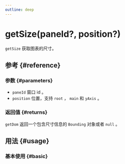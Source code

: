 ```yaml
---
outline: deep
---
```


# getSize(paneId?, position?)
`getSize` 获取图表的尺寸。

## 参考 {#reference}
<!--@include: @/@views/api/references/instance/getSize.md-->

### 参数 {#parameters}
- `paneId` 窗口 id 。
- `position` 位置，支持 `root` ， `main` 和 `yAxis` 。

### 返回值 {#returns}
`getDom` 返回一个包含尺寸信息的 `Bounding` 对象或者 `null` 。


## 用法 {#usage}
<script setup>
import GetSize from '../../@views/api/samples/getSize/index.vue'
</script>

### 基本使用 {#basic}
<GetSize/>